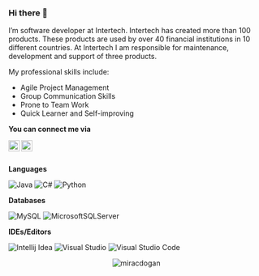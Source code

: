### Hi there 👋

I’m software developer at Intertech. Intertech has created more than 100 products. These products are used by over 40 financial institutions in 10 different countries. At Intertech I am responsible for maintenance, development and support of three products.

My professional skills include:

 - Agile Project Management
 - Group Communication Skills
 - Prone to Team Work
 - Quick Learner and Self-improving

**You can connect me via**

<a href="https://www.linkedin.com/in/miracdogan/">
  <img align="left" alt="Mirac's LinkedIn" width="22px" src="https://raw.githubusercontent.com/peterthehan/peterthehan/master/assets/linkedin.svg" />
</a>
<a href="https://twitter.com/miracdev">
  <img align="left" alt="Mirac's Twitter" width="22px" src="https://raw.githubusercontent.com/peterthehan/peterthehan/master/assets/twitter.svg" />
</a>
<br />
<br />

**Languages**

![Java](https://img.shields.io/badge/Java-ED8B00?style=for-the-badge&logo=java&logoColor=white)
![C#](https://img.shields.io/badge/c%23-%23239120.svg?style=for-the-badge&logo=c-sharp&logoColor=white)
![Python](https://img.shields.io/badge/python-3670A0?style=for-the-badge&logo=python&logoColor=ffdd54)


**Databases**

![MySQL](https://img.shields.io/badge/MySQL-005C84?style=for-the-badge&logo=mysql&logoColor=white)
![MicrosoftSQLServer](https://img.shields.io/badge/Microsoft%20SQL%20Sever-CC2927?style=for-the-badge&logo=microsoft%20sql%20server&logoColor=white)

**IDEs/Editors**

![Intellij Idea](https://img.shields.io/badge/IntelliJ_IDEA-000000.svg?style=for-the-badge&logo=intellij-idea&logoColor=white)
![Visual Studio](https://img.shields.io/badge/Visual%20Studio-5C2D91.svg?style=for-the-badge&logo=visual-studio&logoColor=white)
![Visual Studio Code](https://img.shields.io/badge/Visual%20Studio%20Code-0078d7.svg?style=for-the-badge&logo=visual-studio-code&logoColor=white)

<p align="center"> <img src="https://github-readme-stats.vercel.app/api?username=miracdogan&show_icons=true&" alt="miracdogan" />
